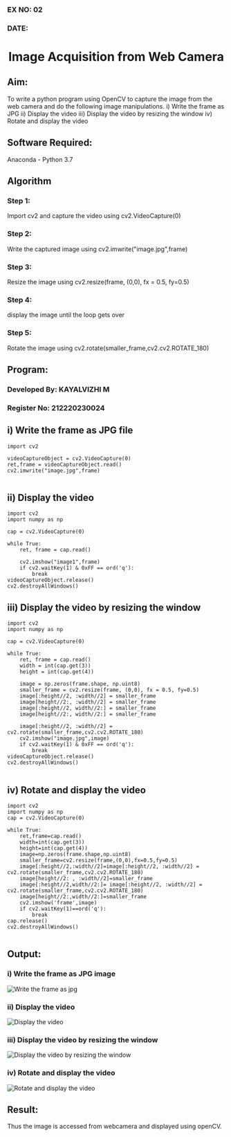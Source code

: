 ### EX NO: 02
### DATE:
# <p align="center">Image Acquisition from Web Camera</p>
## Aim:
 
To write a python program using OpenCV to capture the image from the web camera and do the following image manipulations.
i) Write the frame as JPG 
ii) Display the video 
iii) Display the video by resizing the window
iv) Rotate and display the video

## Software Required:
Anaconda - Python 3.7
## Algorithm
### Step 1:

Import cv2 and capture the video using cv2.VideoCapture(0)

### Step 2:

Write the captured image using cv2.imwrite("image.jpg",frame)

### Step 3:

Resize the image using cv2.resize(frame, (0,0), fx = 0.5, fy=0.5)

### Step 4:

display the image until the loop gets over

### Step 5:

Rotate the image using cv2.rotate(smaller_frame,cv2.cv2.ROTATE_180)

## Program:
### Developed By: KAYALVIZHI M
### Register No: 212220230024

## i) Write the frame as JPG file
```python3
import cv2

videoCaptureObject = cv2.VideoCapture(0)
ret,frame = videoCaptureObject.read()
cv2.imwrite("image.jpg",frame)


```
## ii) Display the video
```python3
import cv2
import numpy as np

cap = cv2.VideoCapture(0)

while True:
    ret, frame = cap.read()

    cv2.imshow("image1",frame)
    if cv2.waitKey(1) & 0xFF == ord('q'):
        break
videoCaptureObject.release()
cv2.destroyAllWindows()

```
## iii) Display the video by resizing the window
```python3
import cv2
import numpy as np

cap = cv2.VideoCapture(0)

while True:
    ret, frame = cap.read()
    width = int(cap.get(3))
    height = int(cap.get(4))
    
    image = np.zeros(frame.shape, np.uint8)
    smaller_frame = cv2.resize(frame, (0,0), fx = 0.5, fy=0.5)
    image[:height//2, :width//2] = smaller_frame
    image[height//2:, :width//2] = smaller_frame
    image[:height//2, width//2:] = smaller_frame
    image[height//2:, width//2:] = smaller_frame

    image[:height//2, :width//2] = cv2.rotate(smaller_frame,cv2.cv2.ROTATE_180)
    cv2.imshow("image.jpg",image)
    if cv2.waitKey(1) & 0xFF == ord('q'):
        break
videoCaptureObject.release()
cv2.destroyAllWindows()


```
## iv) Rotate and display the video
```python3
import cv2
import numpy as np
cap = cv2.VideoCapture(0)

while True:
    ret,frame=cap.read()
    width=int(cap.get(3))
    height=int(cap.get(4))
    image=np.zeros(frame.shape,np.uint8)
    smaller_frame=cv2.resize(frame,(0,0),fx=0.5,fy=0.5)
    image[:height//2,:width//2]=image[:height//2, :width//2] = cv2.rotate(smaller_frame,cv2.cv2.ROTATE_180)
    image[height//2: , :width//2]=smaller_frame
    image[:height//2,width//2:]= image[:height//2, :width//2] = cv2.rotate(smaller_frame,cv2.cv2.ROTATE_180)
    image[height//2:,width//2:]=smaller_frame
    cv2.imshow('frame',image)
    if cv2.waitKey(1)==ord('q'):
        break
cap.release()
cv2.destroyAllWindows()


```
## Output:

### i) Write the frame as JPG image

![Write the frame as jpg](https://user-images.githubusercontent.com/75413726/162441687-bd8c29dc-c170-4b09-90fa-a0a6af30fee9.jpg)

### ii) Display the video

![Display the video](https://user-images.githubusercontent.com/75413726/162441753-8e189766-56e0-461b-a768-bf52185bfc10.jpg)

### iii) Display the video by resizing the window

![Display the video by resizing the window](https://user-images.githubusercontent.com/75413726/162441813-45df0d7c-cdd5-43f6-ba47-3e0077699903.jpg)

### iv) Rotate and display the video

![Rotate and display the video](https://user-images.githubusercontent.com/75413726/162441861-75a982f0-4a1f-403f-bbf7-dc932f71933b.jpg)



## Result:
Thus the image is accessed from webcamera and displayed using openCV.
